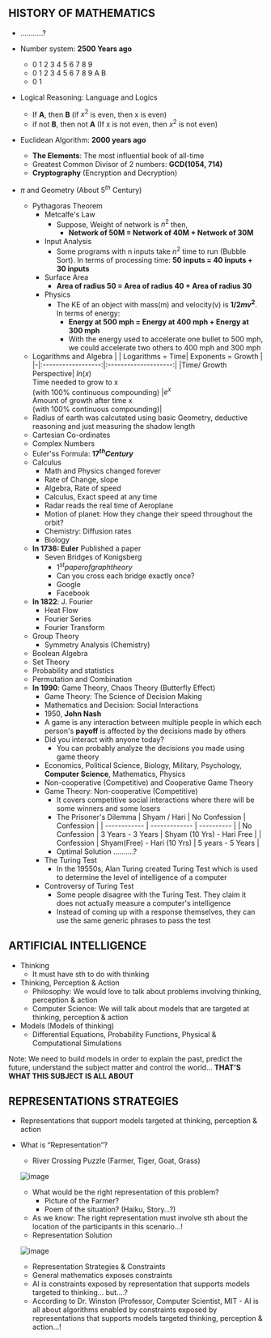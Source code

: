 ## HISTORY OF MATHEMATICS

* ...........?
* Number system: **2500 Years ago**
  * 0 1 2 3 4 5 6 7 8 9 
  * 0 1 2 3 4 5 6 7 8 9 A B
  * 0 1 

* Logical Reasoning: Language and Logics
  * If **A**, then **B** (if $x^2$ is even, then x is even)
  * if not **B**, then not **A** (If x is not even, then $x^2$ is not even)
* Euclidean Algorithm: **2000 years ago**
  * **The Elements**: The most influential book of all-time
  * Greatest Common Divisor of 2 numbers: **GCD(1054, 714)**
  * **Cryptography** (Encryption and Decryption)
* $\pi$ and Geometry (About $5^{th}$ Century)
  * Pythagoras Theorem
    * Metcalfe's Law
      * Suppose, Weight of network is $n^2$ then,
        * **Network of 50M  = Network of 40M + Network of 30M** 
    * Input Analysis
      * Some programs with n inputs take $n^2$ time to run (Bubble Sort). In terms of processing time: **50 inputs = 40 inputs + 30 inputs**
    * Surface Area
      * **Area of radius 50 =  Area of radius 40 + Area of radius 30**
    * Physics
      * The KE of an object with mass(m) and velocity(v) is **$1/2mv^2$**. In terms of energy:
        * **Energy at 500 mph =  Energy at 400 mph + Energy at 300 mph**
        * With the energy used to accelerate one bullet to 500 mph, we could accelerate two others to 400 mph and 300 mph
  * Logarithms and Algebra
      | | Logarithms = Time| Exponents = Growth |
      |-|:------------------:|:--------------------:|
      |Time/ Growth Perspective| $ln(x)$ <br> Time needed to grow to x <br> (with 100% continuous compounding) |$e^x$ <br> Amount of growth after time x <br> (with 100% continuous compounding)|
   * Radius of earth was calcutated using basic Geometry, deductive reasoning and just measuring the shadow length
   * Cartesian Co-ordinates
   * Complex Numbers
   * Euler'ss Formula: **$17^{th} Century$**
   * Calculus
     * Math and Physics changed forever
     * Rate of Change, slope
     * Algebra, Rate of speed
     * Calculus, Exact speed at any time
     * Radar reads the real time of Aeroplane
     * Motion of planet: How they change their speed throughout the orbit?
     * Chemistry: Diffusion rates
     * Biology
    * **In 1736: Euler** Published a paper
      * Seven Bridges of Konigsberg
        * $1^{st} paper of graph theory$
        * Can you cross each bridge exactly once?
        * Google 
        * Facebook
    * **In 1822**: J. Fourier
      * Heat Flow
      * Fourier Series
      * Fourier Transform
    * Group Theory
      * Symmetry Analysis (Chemistry)
    * Boolean Algebra
    * Set Theory
    * Probability and statistics
    * Permutation and Combination
    * **In 1990**: Game Theory, Chaos Theory (Butterfly Effect)
      * Game Theory: The Science of Decision Making
      * Mathematics and Decision: Social Interactions
      * 1950, **John Nash**
      * A game is any interaction between multiple people in which each person's **payoff** is affected by the decisions made by others
      * Did you interact with anyone today?
        * You can probably analyze the decisions you made using game theory
      * Economics, Political Science, Biology, Military, Psychology, **Computer Science**, Mathematics, Physics
      * Non-cooperative (Competitive) and Cooperative Game Theory
      * Game Theory: Non-cooperative (Competitive) 
        * It covers competitive social interactions where there will be some winners and some losers
        * The Prisoner's Dilemma
          | Shyam / Hari | No Confession | Confession |
          | ------------ | ------------- | ---------- |
          | No Confession | 3 Years - 3 Years |  Shyam (10 Yrs) - Hari Free |
          | Confession | Shyam(Free) - Hari (10 Yrs) | 5 years - 5 Years |
        * Optimal Solution ..........?
      * The Turing Test
        * In the 19550s, Alan Turing created Turing Test which is used to determine the level of intelligence of a computer
      * Controversy of Turing Test
        * Some people disagree with the Turing Test. They claim it does not actually measure a computer's intelligence
        * Instead of coming up with a response themselves, they can use the same generic phrases to pass the test

## ARTIFICIAL INTELLIGENCE

* Thinking
  * It must have sth to do with thinking
* Thinking, Perception & Action
  * Philosophy: We would love to talk about problems involving thinking, perception & action
  * Computer Science: We will talk about models that are targeted at thinking, perception & action  
* Models (Models of thinking)
  * Differential Equations, Probability Functions, Physical & Computational Simulations

Note: We need to build models in order to explain the past, predict the future, understand the subject matter and control the world… **THAT'S WHAT THIS SUBJECT IS ALL ABOUT**

## REPRESENTATIONS STRATEGIES 

* Representations that support models targeted at thinking, perception & action
* What is “Representation”?
  * River Crossing Puzzle (Farmer, Tiger, Goat, Grass) 
  
  ![image](https://user-images.githubusercontent.com/40186859/178408983-f8162d63-9862-4c34-860d-233194c2cd41.png)
  * What would be the right representation of this problem?
    * Picture of the Farmer?
    * Poem of the situation? (Haiku, Story…?)
  * As we know: The right representation must involve sth about the location of the participants in this scenario…! 
  * Representation Solution
  
  ![image](https://user-images.githubusercontent.com/40186859/178409558-e3354bca-0c96-4692-89b4-0f6774d6a3f3.png)
  * Representation Strategies & Constraints
  * General mathematics exposes constraints
  * AI is constraints exposed by representation that supports models targeted to thinking... but….?
  * According to Dr. Winston (Professor, Computer Scientist, MIT - AI is all about algorithms enabled by constraints exposed by representations that supports models targeted thinking, perception & action…! 
